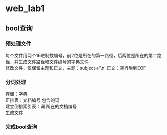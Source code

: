 # web_lab1
## bool查询
### 预处理文件
每个文件用两个16进制数编号，前2位是所在的第一路径，后两位是所在的第二路径，并生成文件路径和文件编号的字典文件<br>
修改文件，仅保留主题和正文，主题：subject->’\n’ 正文：空行后到EOF<br>
### 分词处理 
存储：字典<br>
正排表：文档编号 包含的词<br>
建立倒排索引表：词 所在的文档编号<br>
生成文件<br>
### 完成bool查询
